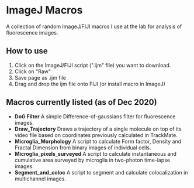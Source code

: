 # ImageJ Macros
A collection of random ImageJ/FIJI macros I use at the lab for analysis of fluorescence images.

## How to use
1. Click on the ImageJ/FIJI script (".ijm" file) you want to download.
2. Click on "Raw"
3. Save page as .ijm file
4. Drag and drop the ijm file onto FIJI (or install macro in ImageJ)

## Macros currently listed (as of Dec 2020)

- **DoG Filter**  A simple Difference-of-gaussians filter for fluorescence images.
- **Draw_Trajectory** Draws a trajectory of a single molecule on top of its video file based on coordinates previously calculated in TrackMate.
- **Microglia_Morphology**  A script to calculate Form factor, Density and Fractal Dimension from binary images of individual cells.
- **Microglia_pixels_surveyed**  A script to calculate instantaneous and cumulative area surveyed by microglia in two-photon time-lapse images.
- **Segment_and_coloc**  A script to segment and calculate colocalization in multichannel images.
